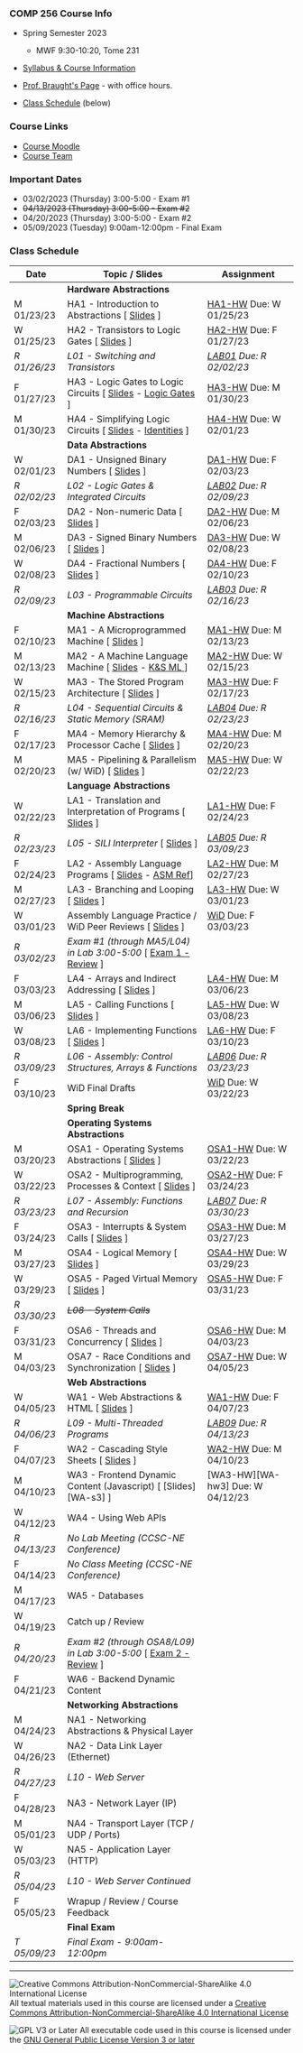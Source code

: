 ### COMP 256 Course Info
- Spring Semester 2023
  - MWF 9:30-10:20, Tome 231

- [Syllabus & Course Information](./syllabus.md)
- [Prof. Braught's Page](http://users.dickinson.edu/~braught/) - with office hours.
- [Class Schedule](#class-schedule) (below)

### Course Links

- [Course Moodle](https://lms.dickinson.edu/course/view.php?id=49856)
- [Course Team](https://teams.microsoft.com/l/team/19%3aLk175vaEncYObscYyzRIcIjgJjv7ooSfPRX-ZZZ6syY1%40thread.tacv2/conversations?groupId=7ae849d8-cd74-42f8-a922-455c34d06936&tenantId=6232b055-76b9-4c13-9b88-b562ae7db6fb)

<!--
- TinkerCAD
  - Use the link in Moodle to access our course directly.
  - Your "nickname" for login is your Dickinson username.
-->

<!--
- The Knob & Switch Computer
  - [The Datapath](https://dickinson-comp256.github.io/Knob-And-Switch-Computer/datapath.html)
  - [The Datapath & Memory](https://dickinson-comp256.github.io/Knob-And-Switch-Computer/dpandmem.html)
  - [Microprogram Machine](https://dickinson-comp256.github.io/Knob-And-Switch-Computer/micromachine.html)
  - [Machine Language Machine](https://dickinson-comp256.github.io/Knob-And-Switch-Computer/machine.html)
  - [Knob & Switch Assembly/Machine Language Reference](https://dickinson-comp256.github.io/Knob-And-Switch-Computer/instructions.html)
-->

<!--
- Assembler & Machine Simulator
  - [Assembly Language Reference Card](https://dickinson-comp256/AsmMachine/machine/bin/asm-ref.html)
  - [Assembler.jar](https://github.com/dickinson-comp256/AsmMachine/raw/main/Assembler/bin/Assembler.jar)
  - [Machine.jar](https://github.com/dickinson-comp256/AsmMachine/raw/main/Machine/bin/Machine.jar)
-->

### Important Dates

- 03/02/2023 (Thursday) 3:00-5:00 - Exam #1
- ~~04/13/2023 (Thursday) 3:00-5:00 - Exam #2~~
- 04/20/2023 (Thursday) 3:00-5:00 - Exam #2
- 05/09/2023 (Tuesday) 9:00am-12:00pm - Final Exam

### Class Schedule

Date         | Topic / Slides                                                                    | Assignment
------------ | --------------------------------------------------------------------------------- | --------------
             | **Hardware Abstractions**                                                         |
 M 01/23/23  |  HA1 - Introduction to Abstractions                 [ [Slides][HA-s1] ]           |  [HA1-HW][HA-hw1] Due: W 01/25/23
 W 01/25/23  |  HA2 - Transistors to Logic Gates                   [ [Slides][HA-s2] ]           |  [HA2-HW][HA-hw2] Due: F 01/27/23
*R 01/26/23* | *L01 - Switching and Transistors*                                                 | *[LAB01][l01]  Due: R 02/02/23*
 F 01/27/23  |  HA3 - Logic Gates to Logic Circuits [ [Slides][HA-s3] - [ Logic Gates ][HA-LG] ] |  [HA3-HW][HA-hw3] Due: M 01/30/23
 M 01/30/23  |  HA4 - Simplifying Logic Circuits [ [Slides][HA-s4] - [ Identities][HA-BI] ]      |  [HA4-HW][HA-hw4] Due: W 02/01/23
             | **Data Abstractions**                                                             |
 W 02/01/23  |  DA1 - Unsigned Binary Numbers                      [ [Slides][DA-s1] ]           |  [DA1-HW][DA-hw1] Due: F 02/03/23
*R 02/02/23* | *L02 - Logic Gates & Integrated Circuits*                                         | *[LAB02][l02] Due: R 02/09/23* 
 F 02/03/23  |  DA2 - Non-numeric Data                             [ [Slides][DA-s2] ]           |  [DA2-HW][DA-hw2] Due: M 02/06/23
 M 02/06/23  |  DA3 - Signed Binary Numbers                        [ [Slides][DA-s3] ]           |  [DA3-HW][DA-hw3] Due: W 02/08/23
 W 02/08/23  |  DA4 - Fractional Numbers                           [ [Slides][DA-s4] ]           |  [DA4-HW][DA-hw4] Due: F 02/10/23
*R 02/09/23* | *L03 - Programmable Circuits*                                                     | *[LAB03][l03] Due: R 02/16/23*
             | **Machine Abstractions**                                                          |
 F 02/10/23  |  MA1 - A Microprogrammed Machine                     [ [Slides][MA-s1] ]          |  [MA1-HW][MA-hw1] Due: M 02/13/23
 M 02/13/23  |  MA2 - A Machine Language Machine [ [Slides][MA-s2] - [ K&S ML ][MA-ML-REF] ]     |  [MA2-HW][MA-hw2] Due: W 02/15/23
 W 02/15/23  |  MA3 - The Stored Program Architecture               [ [Slides][MA-s3] ]          |  [MA3-HW][MA-hw3] Due: F 02/17/23
*R 02/16/23* | *L04 - Sequential Circuits & Static Memory (SRAM)*                                | *[LAB04][l04] Due: R 02/23/23*
 F 02/17/23  |  MA4 - Memory Hierarchy & Processor Cache            [ [Slides][MA-s4] ]          |  [MA4-HW][MA-hw4] Due: M 02/20/23
 M 02/20/23  |  MA5 - Pipelining & Parallelism (w/ WiD)             [ [Slides][MA-s5] ]          |  [MA5-HW][MA-hw5] Due: W 02/22/23
             | **Language Abstractions**                                                         |
 W 02/22/23  |  LA1 - Translation and Interpretation of Programs    [ [Slides][LA-s1] ]          |  [LA1-HW][LA-hw1] Due: F 02/24/23
*R 02/23/23* | *L05 - SILI Interpreter*                             [ [Slides][L05-s] ]          | *[LAB05][l05] Due: R 03/09/23*
 F 02/24/23  |  LA2 - Assembly Language Programs  [ [Slides][LA-s2] - [ASM Ref][LA-asm]]         |  [LA2-HW][LA-hw2] Due: M 02/27/23
 M 02/27/23  |  LA3 - Branching and Looping                         [ [Slides][LA-s3] ]          |  [LA3-HW][LA-hw3] Due: W 03/01/23
 W 03/01/23  |  Assembly Language Practice / WiD Peer Reviews       [ [Slides][LA-pr1] ]         |  [WiD][WiDPR] Due: F 03/03/23
*R 03/02/23* | *Exam #1 (through MA5/L04) in Lab 3:00-5:00*       [ [Exam 1 - Review][ex1] ]     | 
 F 03/03/23  |  LA4 - Arrays and Indirect Addressing                [ [Slides][LA-s4] ]          |  [LA4-HW][LA-hw4] Due: M 03/06/23
 M 03/06/23  |  LA5 - Calling Functions                             [ [Slides][LA-s5] ]          |  [LA5-HW][LA-hw5] Due: W 03/08/23
 W 03/08/23  |  LA6 - Implementing Functions                        [ [Slides][LA-s6] ]          |  [LA6-HW][LA-hw6] Due: F 03/10/23
*R 03/09/23* | *L06 - Assembly: Control Structures, Arrays & Functions*                          | *[LAB06][l06] Due: R 03/23/23*
 F 03/10/23  |  WiD Final Drafts                                                                 |  [WiD][WiDFD] Due: W 03/22/23
             | **Spring Break**                                                                  |
             | **Operating Systems Abstractions**                                                |
 M 03/20/23  |  OSA1 - Operating Systems Abstractions               [ [Slides][OSA-s1] ]         |  [OSA1-HW][OSA-hw1] Due: W 03/22/23
 W 03/22/23  |  OSA2 - Multiprogramming, Processes & Context        [ [Slides][OSA-s2] ]         |  [OSA2-HW][OSA-hw2] Due: F 03/24/23 
*R 03/23/23* | *L07 - Assembly: Functions and Recursion*                                         | *[LAB07][l07] Due: R 03/30/23*
 F 03/24/23  |  OSA3 - Interrupts & System Calls                    [ [Slides][OSA-s3] ]         |  [OSA3-HW][OSA-hw3] Due: M 03/27/23
 M 03/27/23  |  OSA4 - Logical Memory                               [ [Slides][OSA-s4] ]         |  [OSA4-HW][OSA-hw4] Due: W 03/29/23
 W 03/29/23  |  OSA5 - Paged Virtual Memory                         [ [Slides][OSA-s5] ]         |  [OSA5-HW][OSA-hw5] Due: F 03/31/23
*R 03/30/23* | ~~*L08 - System Calls*~~                                                          | <!--*[LAB08][l08] Due: R 04/13/23*-->
 F 03/31/23  |  OSA6 - Threads and Concurrency                      [ [Slides][OSA-s6] ]         |  [OSA6-HW][OSA-hw6] Due: M 04/03/23
 M 04/03/23  |  OSA7 - Race Conditions and Synchronization          [ [Slides][OSA-s7] ]         |  [OSA7-HW][OSA-hw7] Due: W 04/05/23
             | **Web Abstractions**                                                              |
 W 04/05/23  |  WA1 - Web Abstractions & HTML                       [ [Slides][WA-s1] ]          |  [WA1-HW][WA-hw1] Due: F 04/07/23
*R 04/06/23* | *L09 - Multi-Threaded Programs*                                                   | *[LAB09][l09] Due: R 04/13/23*
 F 04/07/23  |  WA2 - Cascading Style Sheets                        [ [Slides][WA-s2] ]          |  [WA2-HW][WA-hw2] Due: M 04/10/23
 M 04/10/23  |  WA3 - Frontend Dynamic Content (Javascript)         [ [Slides][WA-s3] ]          |  [WA3-HW][WA-hw3] Due: W 04/12/23
 W 04/12/23  |  WA4 - Using Web APIs                                <!--[ [Slides][WA-s4] ]-->   |  <!--[WA4-HW][WA-hw4] Due: M 04/17/23-->
*R 04/13/23* | *No Lab Meeting (CCSC-NE Conference)*                                             | 
 F 04/14/23  | *No Class Meeting (CCSC-NE Conference)*                                           |
 M 04/17/23  |  WA5 - Databases                                     <!--[ [Slides][WA-s5] ]-->   |  <!--[WA5-HW][WA-hw5] Due: W 04/19/23-->
 W 04/19/23  |  Catch up / Review                                                                |
*R 04/20/23* | *Exam #2 (through OSA8/L09) in Lab 3:00-5:00*        [ [Exam 2 - Review][ex2] ]   |  
 F 04/21/23  |  WA6 - Backend Dynamic Content                       <!--[ [Slides][WA-s6] ]-->   |  <!--[WA6-HW][WA-hw6] Due: M 04/24/23-->
             | **Networking Abstractions**                                                       |
 M 04/24/23  |  NA1 - Networking Abstractions & Physical Layer      <!--[ [Slides][NA-s1] ]-->   |  <!--[NA1-HW][NA-hw1] Due: W 04/26/23-->
 W 04/26/23  |  NA2 - Data Link Layer (Ethernet)                    <!--[ [Slides][NA-s2] ]-->   |  <!--[NA2-HW][NA-hw2] Due: F 04/28/23-->
 *R 04/27/23* | *L10 - Web Server*                                                               |  <!--*[LAB10][l10] Due: R 05/04/23*-->
 F 04/28/23  |  NA3 - Network Layer (IP)                            <!--[ [Slides][NA-s3] ]-->   |  <!--[NA3-HW][NA-hw3] Due: M 05/01/23-->
 M 05/01/23  |  NA4 - Transport Layer (TCP / UDP / Ports)           <!--[ [Slides][NA-s4] ]-->   |  <!--[NA4-HW][NA-hw4] Due: W 05/03/23-->
 W 05/03/23  |  NA5 - Application Layer (HTTP)                      <!--[ [Slides][NA-s5] ]-->   |  <!--[NA5-HW][NA-hw5] Due: F 05/05/23-->
*R 05/04/23* | *L10 - Web Server Continued*                                                      |
 F 05/05/23  |  Wrapup / Review / Course Feedback                   <!--[ [Slides][TheEnd] ]-->  |  
             | **Final Exam**                                                                    |
*T 05/09/23* | *Final Exam - 9:00am-12:00pm*            <!--[ [Final Exam - Review][final] ]-->  |

[HA-s1]: materials/01-HardwareAbstractions/HA1-S-Abstractions.pptx
[HA-hw1]: materials/01-HardwareAbstractions/HA1-A-Abstractions.docx
[HA-s2]: materials/01-HardwareAbstractions/HA2-S-TransistorsToGates.pptx
[HA-hw2]: materials/01-HardwareAbstractions/HA2-A-TransistorsToGates.docx
[HA-s3]: materials/01-HardwareAbstractions/HA3-S-GatesToCircuits.pptx
[HA-LG]: materials/01-HardwareAbstractions/HA3-S-LogicGates.pdf
[HA-hw3]: materials/01-HardwareAbstractions/HA3-A-GatesToCircuits.docx
[HA-s4]: materials/01-HardwareAbstractions/HA4-S-LogicSimplification.pptx
[HA-BI]: materials/01-HardwareAbstractions/HA4-S-BooleanIdentities.pdf
[HA-hw4]: materials/01-HardwareAbstractions/HA4-A-LogicSimplification.docx

[DA-s1]: materials/02-DataAbstractions/DA1-S-UnsignedBinary.pptx
[DA-hw1]: materials/02-DataAbstractions/DA1-A-UnsignedBinary.docx
[DA-s2]: materials/02-DataAbstractions/DA2-S-NonNumericData.pptx
[DA-hw2]: materials/02-DataAbstractions/DA2-A-NonNumericData.docx
[DA-s3]: materials/02-DataAbstractions/DA3-S-SignedBinary.pptx
[DA-hw3]: materials/02-DataAbstractions/DA3-A-SignedBinary.docx
[DA-s4]: materials/02-DataAbstractions/DA4-S-FractionalNumbers.pptx
[DA-hw4]: materials/02-DataAbstractions/DA4-A-FractionalNumbers.docx 

[MA-s1]: materials/03-MachineAbstractions/MA1-S-MicroProgram.pptx
[MA-hw1]: materials/03-MachineAbstractions/MA1-A-MicroProgram.docx
[MA-s2]: materials/03-MachineAbstractions/MA2-S-MachineLanguage.pptx
[MA-ML-REF]: materials/03-MachineAbstractions/MA-MachineLanguageRef.pdf
[MA-hw2]: materials/03-MachineAbstractions/MA2-A-MachineLanguage.docx
[MA-s3]: materials/03-MachineAbstractions/MA3-S-StoredProgram.pptx
[MA-hw3]: materials/03-MachineAbstractions/MA3-A-StoredProgram.docx
[MA-s4]: materials/03-MachineAbstractions/MA4-S-MemoryAndCache.pptx
[MA-hw4]: materials/03-MachineAbstractions/MA4-A-MemoryAndCache.docx
[MA-s5]: materials/03-MachineAbstractions/MA5-S-ParallelismPipelining.pptx
[MA-hw5]: materials/03-MachineAbstractions/MA5-A-ParallelismPipelining.docx

[LA-s1]: materials/04-LanguageAbstractions/LA1-S-TranslationInterpretation.pptx
[LA-hw1]: materials/04-LanguageAbstractions/LA1-A-TranslationInterpretation.docx
[LA-s2]: materials/04-LanguageAbstractions/LA2-S-Assembly.pptx
[LA-hw2]: materials/04-LanguageAbstractions/LA2-A-Assembly.docx
[LA-asm]: materials/04-LanguageAbstractions/LA-AsmReference.pdf
[LA-s3]: materials/04-LanguageAbstractions/LA3-S-BranchingLooping.pptx
[LA-hw3]: materials/04-LanguageAbstractions/LA3-A-BranchingLooping.docx
[LA-pr1]: materials/04-LanguageAbstractions/LA-Practice1-S-AsmActivities.pptx
[WiDPR]: materials/WiDPeerFeedback.docx
[LA-s4]: materials/04-LanguageAbstractions/LA4-S-IndirectAddressing.pptx
[LA-hw4]: materials/04-LanguageAbstractions/LA4-A-IndirectAddressing.docx
[LA-s5]: materials/04-LanguageAbstractions/LA5-S-CallingFunctions.pptx
[LA-hw5]: materials/04-LanguageAbstractions/LA5-A-CallingFunctions.docx
[LA-s6]: materials/04-LanguageAbstractions/LA6-S-ImplementingFunctions.pptx
[LA-hw6]: materials/04-LanguageAbstractions/LA6-A-ImplementingFunctions.docx
[WiDFD]: materials/WiDFinalDraft.docx

[OSA-s1]: materials/05-OperatingSystemsAbstractions/OSA1-S-OSAbstractions.pptx
[OSA-hw1]: materials/05-OperatingSystemsAbstractions/OSA1-A-OSAbstractions.docx
[OSA-s2]: materials/05-OperatingSystemsAbstractions/OSA2-S-Processes.pptx
[OSA-hw2]: materials/05-OperatingSystemsAbstractions/OSA2-A-Processes.docx
[OSA-s3]: materials/05-OperatingSystemsAbstractions/OSA3-S-Interrupts.pptx
[OSA-hw3]: materials/05-OperatingSystemsAbstractions/OSA3-A-Interrupts.docx
[OSA-s4]: materials/05-OperatingSystemsAbstractions/OSA4-S-LogicalMemory.pptx
[OSA-hw4]: materials/05-OperatingSystemsAbstractions/OSA4-A-LogicalMemory.docx
[OSA-s5]: materials/05-OperatingSystemsAbstractions/OSA5-S-VirtualMemory.pptx
[OSA-hw5]: materials/05-OperatingSystemsAbstractions/OSA5-A-VirtualMemory.docx
[OSA-s6]: materials/05-OperatingSystemsAbstractions/OSA6-S-Threads.pptx
[OSA-hw6]: materials/05-OperatingSystemsAbstractions/OSA6-A-Threads.docx
[OSA-s7]: materials/05-OperatingSystemsAbstractions/OSA7-S-RaceConditions.pptx
[OSA-hw7]: materials/05-OperatingSystemsAbstractions/OSA7-A-RaceConditions.docx

[ex2]: materials/Exam2Review.docx

[WA-s1]: materials/07-WebAbstractions/WA1-S-WebAbstractions.pptx
[WA-hw1]: materials/07-WebAbstractions/WA1-A-WebAbstractions.docx
[WA-s2]: materials/07-WebAbstractions/WA2-S-CSS.pptx
[WA-hw2]: materials/07-WebAbstractions/WA2-A-CSS.docx
<!--
[WA-s3]: materials/07-WebAbstractions/WA3-S-JavaScript.pptx
[WA-hw3]: materials/07-WebAbstractions/WA3-A-JavaScript.docx
[WA-s4]: materials/07-WebAbstractions/WA4-S-WebAPIs.pptx
[WA-hw4]: materials/07-WebAbstractions/WA4-A-WebAPIs.docx
[WA-s5]: materials/07-WebAbstractions/WA5-S-Databases.pptx
[WA-hw5]: materials/07-WebAbstractions/WA5-A-Databases.docx
[WA-s6]: materials/07-WebAbstractions/WA6-S-BackEndDynamic.pptx
[WA-hw6]: materials/07-WebAbstractions/WA6-A-BackEndDynamic.docx



[NA-s1]: ???
[NA-hw1]: ???
[NA-s2]: ???
[NA-hw2]: ???
[NA-s3]: ???
[NA-hw3]: ???
[NA-s4]: ???
[NA-hw4]: ???
[NA-s5]: ???
[NA-hw5]: ???

[final]: materials/FinalExamReview.docx
[TheEnd]: materials/39-S-WrapUp.pptx
-->

[l01]: materials/Labs/L01-A-Switching.docx
[l02]: materials/Labs/L02-A-GatesIC.docx
[l03]: materials/Labs/L03-A-ProgCircuits.docx
[l04]: materials/Labs/L04-A-SeqCircuitsSRAM.docx
[l05-s]: materials/Labs/L05-S-Interpreter.pptx
[l05]: materials/Labs/L05-A-Interpreter.docx
[ex1]: materials/Exam1Review.docx
[l06]: materials/Labs/L06-A-Assembly1.docx
[l07]: materials/Labs/L07-A-Assembly2.docx
[l09]: materials/Labs/L09-A-Threads.docx

<!--
[l10]: materials/Labs/L11-A-WebServer.docx
-->
___

![Creative Commons Attribution-NonCommercial-ShareAlike 4.0 International License](https://i.creativecommons.org/l/by-nc-sa/4.0/88x31.png "Creative Commons Attribution-NonCommercial-ShareAlike 4.0 International License") All textual materials used in this course are licensed under a [Creative Commons Attribution-NonCommercial-ShareAlike 4.0 International License](http://creativecommons.org/licenses/by-nc-sa/4.0/)

![GPL V3 or Later](https://www.gnu.org/graphics/gplv3-or-later-sm.png "GPL V3 or later") All executable code used in this course is licensed under the [GNU General Public License Version 3 or later](https://www.gnu.org/licenses/gpl.txt)
